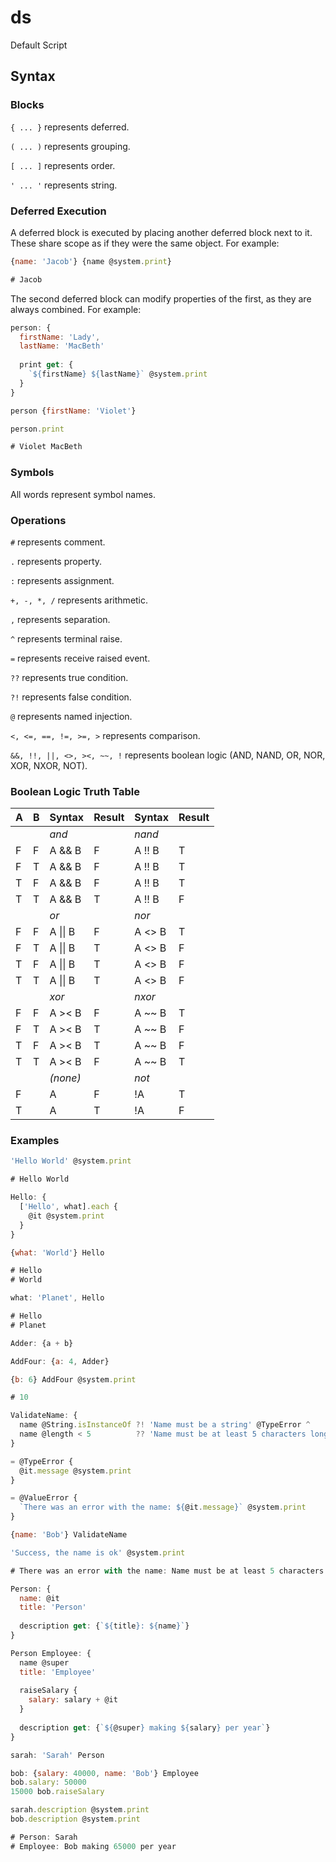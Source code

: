 # ds
Default Script

## Syntax

### Blocks

`{ ... }` represents deferred.

`( ... )` represents grouping.

`[ ... ]` represents order.

`' ... '` represents string.

### Deferred Execution

A deferred block is executed by placing another deferred block next to it. These share scope as if they were the same object. For example:

```js
{name: 'Jacob'} {name @system.print}

# Jacob
```

The second deferred block can modify properties of the first, as they are always combined. For example:

```js
person: {
  firstName: 'Lady',
  lastName: 'MacBeth'
  
  print get: {
    `${firstName} ${lastName}` @system.print
  }
}

person {firstName: 'Violet'}

person.print

# Violet MacBeth
```

### Symbols

All words represent symbol names.

### Operations

`#` represents comment.

`.` represents property.

`:` represents assignment.

`+, -, *, /` represents arithmetic.

`,` represents separation.

`^` represents terminal raise.

`=` represents receive raised event.

`??` represents true condition.

`?!` represents false condition.

`@` represents named injection.

`<, <=, ==, !=, >=, >` represents comparison.

`&&, !!, ||, <>, ><, ~~, !` represents boolean logic (AND, NAND, OR, NOR, XOR, NXOR, NOT).

### Boolean Logic Truth Table

| A | B | Syntax   | Result | Syntax | Result  |
|---|---|----------|--------|--------|---------|
|   |   | *and*    |        | *nand* |         |
| F | F | A && B   | F      | A !! B | T       |
| F | T | A && B   | F      | A !! B | T       |
| T | F | A && B   | F      | A !! B | T       |
| T | T | A && B   | T      | A !! B | F       |
|   |   | *or*     |        | *nor*  |         |
| F | F | A \|\| B | F      | A &lt;&gt; B | T |
| F | T | A \|\| B | T      | A &lt;&gt; B | F |
| T | F | A \|\| B | T      | A &lt;&gt; B | F |
| T | T | A \|\| B | T      | A &lt;&gt; B | F |
|   |   | *xor*    |        | *nxor* |         |
| F | F | A >< B   | F      | A ~~ B | T       |
| F | T | A >< B   | T      | A ~~ B | F       |
| T | F | A >< B   | T      | A ~~ B | F       |
| T | T | A >< B   | F      | A ~~ B | T       |
|   |   | *(none)* |        | *not*  |         |
| F |   | A        | F      | !A     | T       |
| T |   | A        | T      | !A     | F       |

### Examples

```js
'Hello World' @system.print

# Hello World
```

```js
Hello: {
  ['Hello', what].each {
    @it @system.print
  }
}

{what: 'World'} Hello

# Hello
# World

what: 'Planet', Hello

# Hello
# Planet
```

```js
Adder: {a + b}

AddFour: {a: 4, Adder}

{b: 6} AddFour @system.print

# 10
```

```js
ValidateName: {
  name @String.isInstanceOf ?! 'Name must be a string' @TypeError ^
  name @length < 5          ?? 'Name must be at least 5 characters long' @ValueError ^
}

= @TypeError {
  @it.message @system.print
}

= @ValueError {
  `There was an error with the name: ${@it.message}` @system.print
}

{name: 'Bob'} ValidateName

'Success, the name is ok' @system.print

# There was an error with the name: Name must be at least 5 characters long
```

```js
Person: {
  name: @it
  title: 'Person'
  
  description get: {`${title}: ${name}`}
}

Person Employee: {
  name @super
  title: 'Employee'
  
  raiseSalary {
    salary: salary + @it
  }
  
  description get: {`${@super} making ${salary} per year`}
}

sarah: 'Sarah' Person

bob: {salary: 40000, name: 'Bob'} Employee
bob.salary: 50000
15000 bob.raiseSalary

sarah.description @system.print
bob.description @system.print

# Person: Sarah
# Employee: Bob making 65000 per year
```
